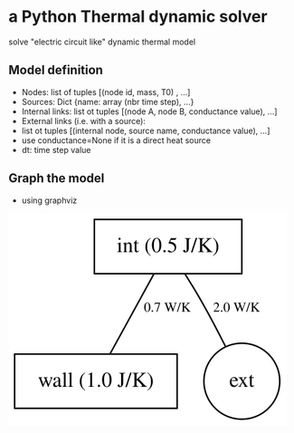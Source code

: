 # a Python Thermal dynamic solver

solve "electric circuit like" dynamic thermal model


## Model definition

* Nodes: list of tuples [(node id, mass, T0) , ...]
* Sources: Dict {name: array (nbr time step), ...}
* Internal links: list ot tuples [(node A, node B, conductance value), ...]
* External links (i.e. with a source):
* list ot tuples [(internal node, source name, conductance value), ...]
* use conductance=None if it is a direct heat source
* dt: time step value


## Graph the model

- using graphviz

![example graph](example_graph.svg)